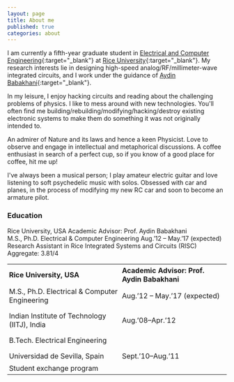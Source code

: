 ```yaml
---
layout: page
title: About me
published: true
categories: about
---
```


I am currently a fifth-year graduate student in [Electrical and Computer Engineering](http://ece.rice.edu){:target="_blank"} at [Rice University](http://rice.edu){:target="_blank"}. My research interests lie in designing high-speed analog/RF/millimeter-wave integrated circuits, and I work under the guidance of [Aydin Babakhani](http://ece.rice.edu/~ab28/){:target="_blank"}.

In my leisure, I enjoy hacking circuits and reading about the challenging problems of physics. I like to mess around with new technologies. You'll often find me building/rebuilding/modifying/hacking/destroy existing electronic systems to make them do something it was not originally intended to. 

An admirer of Nature and its laws and hence a keen Physicist. Love to observe and engage in intellectual and metaphorical discussions. A coffee enthusiast in search of a perfect cup, so if you know of a good place for coffee, hit me up!

I've always been a musical person; I play amateur electric guitar and love listening to soft psychedelic music with solos. Obsessed with car and planes, in the process of modifying my new RC car and soon to become an armature pilot.

### Education

Rice University, USA												Academic Advisor: Prof. Aydin Babakhani<br>
M.S., Ph.D. Electrical & Computer Engineering						Aug.’12 – May.’17 (expected)<br>
Research Assistant in Rice Integrated Systems and Circuits (RISC)	Aggregate: 3.81/4<br>


<style>
table {
    border-collapse: collapse;
    width: 100%;}
th {   
    text-align: left;
    padding: 4px;}

td {
    text-align: left;
    padding: 4px;}
</style>


<table>
  <tr>
    <th>Rice University, USA</th>
    <th>Academic Advisor: Prof. Aydin Babakhani</th>
  </tr>
  <tr>
    <td>M.S., Ph.D. Electrical & Computer Engineering</td>
    <td>Aug.’12 – May.’17 (expected)</td>
  </tr>
  <tr>
    <td></td>
    <td></td>
  </tr>
  <tr>
    <td>Indian Institute of Technology (IITJ), India</td>
    <td>Aug.’08–Apr.’12</td>
  </tr>
  <tr>
    <td></td>
    <td></td>
  </tr>
  <tr>
    <td>B.Tech. Electrical Engineering</td>
    <td></td>
  </tr>
  <tr>
    <td></td>
    <td></td>
  </tr>
  <tr>
    <td>Universidad de Sevilla, Spain</td>
    <td>Sept.’10–Aug.’11</td>
  </tr>
  <tr>
    <td>Student exchange program</td>
    <td></td>
  </tr>
</table>
